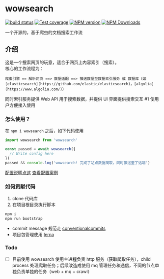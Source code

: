 # wowsearch

[![build status](https://img.shields.io/travis/big-wheel/wowsearch/master.svg?style=flat-square)](https://travis-ci.org/big-wheel/wowsearch)
[![Test coverage](https://img.shields.io/codecov/c/github/big-wheel/wowsearch.svg?style=flat-square)](https://codecov.io/github/big-wheel/wowsearch?branch=master)
[![NPM version](https://img.shields.io/npm/v/wowsearch.svg?style=flat-square)](https://www.npmjs.com/package/wowsearch)
[![NPM Downloads](https://img.shields.io/npm/dm/wowsearch.svg?style=flat-square&maxAge=43200)](https://www.npmjs.com/package/wowsearch)

一个开源的，基于爬虫的文档搜索工作流

## 介绍

这是一个搜索网页的玩意，适合于网页上内容索引（搜索）。  
核心的工作流程为：

```text
爬虫引擎 == 解析网页 ==> 数据适配 ==> 推送数据至数据索引服务 或 数据库（如 [elasticsearch](https://github.com/elastic/elasticsearch)，[algolia](https://www.algolia.com/)）
```

同时索引服务提供 Web API 用于搜索数据，并提供 UI 界面提供搜索交互 #1 使用户方便接入使用

### 怎么使用？

在 `npm i wowsearch` 之后，如下代码使用

```javascript
import wowsearch from 'wowsearch'

const passed = await wowsearch({
  // Write config here
})
passed && console.log('wowsearch! 完成了站点数据爬取，同时推送至了远端')
```

[配置说明点这](./packages/wowsearch)
[查看配置案例](./packages/wowsearch-standalone/example)

### 如何贡献代码

1. clone 代码库
2. 在项目根目录执行脚本
```bash
npm i
npm run bootstrap
```

- commit message 规范走 [conventionalcommits](https://www.conventionalcommits.org)
- 项目包管理使用 [lerna](https://github.com/lerna/lerna)

### Todo
- [ ] 目前使用 wowsearch 使用主进程负责 http 服务（获取爬取任务），child process 处理爬取任务；后续改造成使用 mq 管理任务和通信，不同的节点单独负责单独的任务（web + mq + crawl）
 
